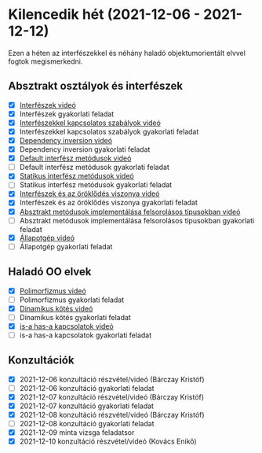 # Kilencedik hét (2021-12-06 - 2021-12-12)

Ezen a héten az interfészekkel és néhány haladó objektumorientált elvvel 
fogtok megismerkedni.

## Absztrakt osztályok és interfészek

* [x] [Interfészek videó](https://e-learning.training360.com/courses/take/java-se-alapok-java-nyelvi-elemek/lessons/29593820-interfeszek)
* [x] Interfészek gyakorlati feladat
* [x] [Interfészekkel kapcsolatos szabályok videó](https://e-learning.training360.com/courses/take/java-se-alapok-java-nyelvi-elemek/lessons/29593828-interfeszekkel-kapcsolatos-szabalyok)
* [x] Interfészekkel kapcsolatos szabályok gyakorlati feladat
* [x] [Dependency inversion videó](https://e-learning.training360.com/courses/take/java-se-alapok-java-nyelvi-elemek/lessons/29593839-dependency-inversion)
* [x] Dependency inversion gyakorlati feladat
* [x] [Default interfész metódusok videó](https://e-learning.training360.com/courses/take/java-se-alapok-java-nyelvi-elemek/lessons/29593845-default-interfesz-metodusok)
* [ ] Default interfész metódusok gyakorlati feladat
* [x] [Statikus interfész metódusok videó](https://e-learning.training360.com/courses/take/java-se-alapok-java-nyelvi-elemek/lessons/29593855-statikus-interfesz-metodusok)
* [ ] Statikus interfész metódusok gyakorlati feladat
* [x] [Interfészek és az öröklődés viszonya videó](https://e-learning.training360.com/courses/take/java-se-alapok-java-nyelvi-elemek/lessons/29593869-interfeszek-es-az-oroklodes-viszonya)
* [x] Interfészek és az öröklődés viszonya gyakorlati feladat
* [x] [Absztrakt metódusok implementálása felsorolásos típusokban videó](https://e-learning.training360.com/courses/take/java-se-alapok-java-nyelvi-elemek/lessons/29593878-absztrakt-metodusok-implementalasa-felsorolasos-tipusokban)
* [ ] Absztrakt metódusok implementálása felsorolásos típusokban gyakorlati feladat
* [x] [Állapotgép videó](https://e-learning.training360.com/courses/take/java-se-alapok-java-nyelvi-elemek/lessons/29593882-allapotgep)
* [ ] Állapotgép gyakorlati feladat
  
## Haladó OO elvek

* [x] [Polimorfizmus videó](https://e-learning.training360.com/courses/take/java-se-alapok-java-nyelvi-elemek/lessons/29593935-polimorfizmus)
* [ ] Polimorfizmus gyakorlati feladat
* [x] [Dinamikus kötés videó](https://e-learning.training360.com/courses/take/java-se-alapok-java-nyelvi-elemek/lessons/29593943-dinamikus-kotes)
* [ ] Dinamikus kötés gyakorlati feladat
* [x] [is-a has-a kapcsolatok videó](https://e-learning.training360.com/courses/take/java-se-alapok-java-nyelvi-elemek/lessons/29593950-is-a-has-a-kapcsolatok)
* [ ] is-a has-a kapcsolatok gyakorlati feladat

## Konzultációk

* [x] 2021-12-06 konzultáció részvétel/videó (Bárczay Kristóf)
* [ ] 2021-12-06 konzultáció gyakorlati feladat
* [x] 2021-12-07 konzultáció részvétel/videó (Bárczay Kristóf)
* [x] 2021-12-07 konzultáció gyakorlati feladat
* [x] 2021-12-08 konzultáció részvétel/videó (Bárczay Kristóf)
* [ ] 2021-12-08 konzultáció gyakorlati feladat
* [x] 2021-12-09 minta vizsga feladatsor
* [x] 2021-12-10 konzultáció részvétel/videó (Kovács Enikő)